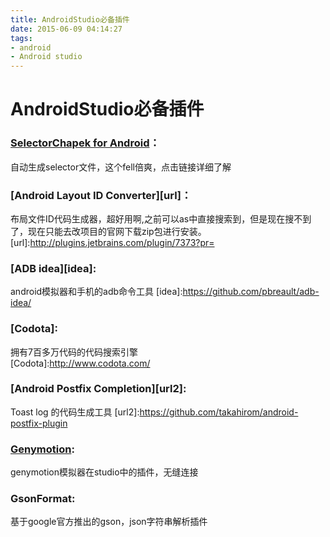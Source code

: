 ```yaml
---
title: AndroidStudio必备插件
date: 2015-06-09 04:14:27
tags:
- android
- Android studio
---
```


# AndroidStudio必备插件

### [SelectorChapek for Android][selector]：
   自动生成selector文件，这个fell倍爽，点击链接详细了解
   
   [selector]:https://github.com/inmite/android-selector-chapek
### [Android Layout ID Converter][url]：
布局文件ID代码生成器，超好用啊,之前可以as中直接搜索到，但是现在搜不到了，现在只能去改项目的官网下载zip包进行安装。
[url]:http://plugins.jetbrains.com/plugin/7373?pr=

### [ADB idea][idea]:
android模拟器和手机的adb命令工具 
[idea]:https://github.com/pbreault/adb-idea/

### [Codota]:
拥有7百多万代码的代码搜索引擎    
[Codota]:http://www.codota.com/

### [Android Postfix Completion][url2]:
Toast  log 的代码生成工具
[url2]:https://github.com/takahirom/android-postfix-plugin

### [Genymotion][gid]:
[gid]:http://www.genymotion.net/
genymotion模拟器在studio中的插件，无缝连接

### GsonFormat:
基于google官方推出的gson，json字符串解析插件
